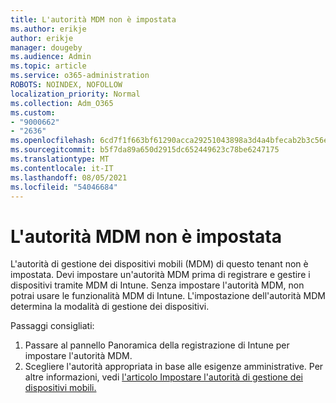 ```yaml
---
title: L'autorità MDM non è impostata
ms.author: erikje
author: erikje
manager: dougeby
ms.audience: Admin
ms.topic: article
ms.service: o365-administration
ROBOTS: NOINDEX, NOFOLLOW
localization_priority: Normal
ms.collection: Adm_O365
ms.custom:
- "9000662"
- "2636"
ms.openlocfilehash: 6cd7f1f663bf61290acca29251043898a3d4a4bfecab2b3c56eeb3207e8ccf9d
ms.sourcegitcommit: b5f7da89a650d2915dc652449623c78be6247175
ms.translationtype: MT
ms.contentlocale: it-IT
ms.lasthandoff: 08/05/2021
ms.locfileid: "54046684"
---
```

# <a name="your-mdm-authority-is-not-set"></a>L'autorità MDM non è impostata

L'autorità di gestione dei dispositivi mobili (MDM) di questo tenant non è impostata. Devi impostare un'autorità MDM prima di registrare e gestire i dispositivi tramite MDM di Intune. Senza impostare l'autorità MDM, non potrai usare le funzionalità MDM di Intune. L'impostazione dell'autorità MDM determina la modalità di gestione dei dispositivi.

Passaggi consigliati:
1. Passare al pannello Panoramica della registrazione di Intune per impostare l'autorità MDM.
2. Scegliere l'autorità appropriata in base alle esigenze amministrative. Per altre informazioni, vedi [l'articolo Impostare l'autorità di gestione dei dispositivi mobili.](https://docs.microsoft.com/intune/mdm-authority-set)